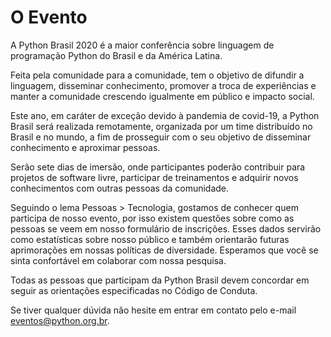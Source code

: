 # O Evento

A Python Brasil 2020 é a maior conferência sobre linguagem de programação Python do Brasil e da América Latina.

Feita pela comunidade para a comunidade, tem o objetivo de difundir a linguagem, disseminar conhecimento, promover a troca de experiências e manter a comunidade crescendo igualmente em público e impacto social.

Este ano, em caráter de exceção devido à pandemia de covid-19, a Python Brasil será realizada remotamente, organizada por um time distribuído no Brasil e no mundo, a fim de prosseguir com o seu objetivo de disseminar conhecimento e aproximar pessoas.

Serão sete dias de imersão, onde participantes poderão contribuir para projetos de software livre, participar de treinamentos e adquirir novos conhecimentos com outras pessoas da comunidade.

Seguindo o lema Pessoas > Tecnologia, gostamos de conhecer quem participa de nosso evento, por isso existem questões sobre como as pessoas se veem em nosso formulário de inscrições. Esses dados servirão como estatísticas sobre nosso público e também orientarão futuras aprimorações em nossas políticas de diversidade. Esperamos que você se sinta confortável em colaborar com nossa pesquisa.

Todas as pessoas que participam da Python Brasil devem concordar em seguir as orientações especificadas no Código de Conduta.

Se tiver qualquer dúvida não hesite em entrar em contato pelo e-mail [eventos@python.org.br](mailto:eventos@python.org.br).
